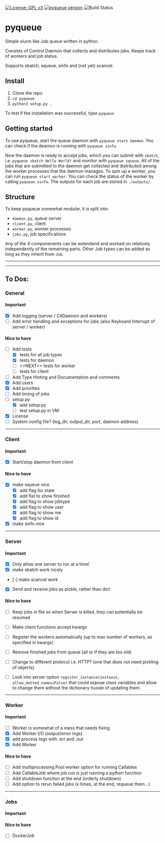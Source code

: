 [![License: GPL v3](https://img.shields.io/badge/License-GPLv3-blue.svg)](https://www.gnu.org/licenses/gpl-3.0)
[![pyqueue version](https://img.shields.io/badge/version-v0.01-green.svg)](https://github.com/jnsbck/pyqueue)
![Build Status](https://github.com/JbeckUniTb/unittest_workshop/actions/workflows/tests.yml/badge.svg)

# pyqueue

Simple slurm like Job queue written in python.

Consists of Control Daemon that collects and distributes jobs. Keeps track of workers and job status.

Supports sbatch, squeue, sinfo and (not yet) scancel.


## Install
1. Clone the repo
2. `cd pyqueue`
3. `python3 setup.py .`

To test if the installation was successful, type `pyqueue`

## Getting started
To use pyqueue, start the queue daemon with `pyqueue start daemon`. You can check if the deamon is running with `pyqueue sinfo`.

Now the daemon is ready to accept jobs, which you can submit with `sbatch`, i.e. `pyqueue sbatch Hello World!` and monitor with `pyqueue squeue`. All of the jobs that are submitted to the daemon get collected and distributed among the worker processes that the daemon manages. To spin up a worker, you can run `pyqueue start worker`. You can check the status of the worker by calling `pyqueue sinfo`. The outputs for each job are stored in `./outputs/`.

## Structure
To keep pyqueue somewhat modular, it is split into:
- `daemon.py`, queue server
- `client.py`, client
- `worker.py`, worker processes
- `jobs.py`, job specifications

Any of the 4 componenents can be extendend and worked on relatively independently of the remaining parts. Other Job types can be added as long as they inherit from `Job`.

---
---
## To Dos:
### General
#### Important
- [x] Add logging (server / CtlDaemon and workers)
- [ ] Add error handling and exceptions for jobs (also Keyboard Interrupt of server / worker)

#### Nice to have
- [ ] Add tests
    - [x] tests for all job types
    - [x] tests for daemon
    - [ ] ==NEXT== tests for worker
    - [ ] tests for client
- [ ] Add Type Hinting and Documentation and comments
- [x] Add users
- [x] Add priorities
- [ ] Add timing of jobs
- [ ] setup.py
    - [x] add setup.py
    - [ ] test setup.py in VM
- [x] License
- [ ] System config file? (log_dir, output_dir, port, daemon address)

---
### Client
#### Important
- [x] Start/stop daemon from client

#### Nice to have
- [x] make squeue nice
    - [x] add flag for state
    - [x] add flat to show finished
    - [x] add flag to show jobtype
    - [x] add flag to show user
    - [x] add flag to show me
    - [x] add flag to show id
- [x] make sinfo nice

---
### Server
#### Important
- [x] Only allow one server to run at a time!
- [x] make sbatch work nicely
- [-] make scancel work
- [x] Send and receive jobs as pickle, rather than dict

#### Nice to have
- [ ] Keep jobs in file so when Server is killed, they can potentially be resumed
- [ ] Make client functions accept kwargs
- [ ] Register the workers automatically (up to max number of workers, as specified in kwargs)
- [ ] Remove finished jobs from queue (all or if they are too old)
- [ ] Change to different protocol i.e. HTTP? (one that does not need pickling of objects)
- [ ] Look into server option `register_instance(instance, allow_dotted_names=False)` that could expose class variables and allow to change them without the dictionary hussle of updating them


---
### Worker
#### Important
- [ ] Worker is somewhat of a mess that needs fixing
- [x] Add Worker I/O (output/error logs)
- [x] add process logs with <pid>.err and <pid>.out
- [x] Add Worker

#### Nice to have
- [ ] Add multiprocessing.Pool worker option for running Callables
- [ ] Add CallableJob where job.run is just running a python function
- [ ] Add shutdown function at the end (orderly shutdown)
- [ ] Add option to rerun failed jobs (x times, at the end, requeue them...)

---
### Jobs
#### Important

#### Nice to have
- [ ] DockerJob